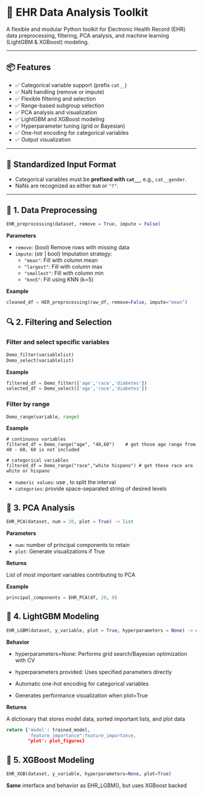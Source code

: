 # 🏥 EHR Data Analysis Toolkit

A flexible and modular Python toolkit for Electronic Health Record (EHR) data preprocessing, filtering, PCA analysis, and machine learning (LightGBM & XGBoost) modeling.

---

## 📦 Features

- ✅ Categorical variable support (prefix `cat__`)
- ✅ NaN handling (remove or impute)
- ✅ Flexible filtering and selection
- ✅ Range-based subgroup selection
- ✅ PCA analysis and visualization
- ✅ LightGBM and XGBoost modeling
- ✅ Hyperparameter tuning (grid or Bayesian)
- ✅ One-hot encoding for categorical variables
- ✅ Output visualization

---

## 📁 Standardized Input Format

- Categorical variables must be **prefixed with `cat__`**, e.g., `cat__gender`.
- NaNs are recognized as either `NaN` or `"?"`.

---

## 🔧 1. Data Preprocessing

```python
EHR_preprocessing(dataset, remove = True, impute = False)
```

**Parameters**  
- `remove`: (bool) Remove rows with missing data  
- `impute`: (str | bool) Imputation strategy:  
  - `"mean"`: Fill with column mean  
  - `"largest"`: Fill with column max  
  - `"smallest"`: Fill with column min  
  - `"knn5"`: Fill using KNN (k=5)  

**Example**  
```python
cleaned_df = HER_preprocessing(raw_df, remove=False, impute="mean")
```


## 🔍 2. Filtering and Selection

### Filter and select specific variables
```python
Demo_filter(variablelist)
Demo_select(variablelist)
```

**Example**  
```python
filtered_df = Demo_filter(['age','race','diabetes'])
selected_df = Demo_select(['age','race','diabetes'])
```


### Filter by range
```python
Demo_range(variable, range)
```

**Example**
```
# continuous variables
filtered_df = Demo_range("age", "40,60")    # get those age range from 40 - 60, 60 is not included

# categorical variables
filtered_df = Demo_range("race","white hispano") # get those race are white or hispano
```
- `numeric values`: use , to split the interval
- `categories`: provide space-separated string of desired levels



## 🔬 3. PCA Analysis
```python
EHR_PCA(dataset, num = 20, plot = True) -> list
```
**Parameters**  
- `num`: number of principal components to retain
- `plot`: Generate visualizations if True

**Returns**

List of most important variables contributing to PCA

**Example**  
```python
principal_components = EHR_PCA(df, 20, 0)
```


## 🌲 4. LightGBM Modeling
```python
EHR_LGBM(dataset, y_variable, plot = True, hyperparameters = None) -> dict
```

**Behavior**

- hyperparameters=None: Performs grid search/Bayesian optimization with CV

- hyperparameters provided: Uses specified parameters directly

- Automatic one-hot encoding for categorical variables

- Generates performance visualization when plot=True


**Returns**

A dictionary that stores model data, sorted important lists, and plot data

```python
return {'model': trained_model, 
        'feature_importance":feature_importance,
        "plot': plot_figures}
```


## 🚀 5. XGBoost Modeling

```python
EHR_XGB(dataset, y_variable, hyperparameters=None, plot=True)
```

**Same** interface and behavior as EHR_LGBM(), but uses XGBoost backed

